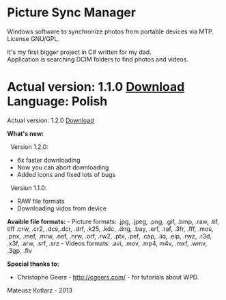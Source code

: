Picture Sync Manager
==================

Windows software to synchronize photos from portable devices via MTP.
License GNU/GPL.

It's my first bigger project in C# written for my dad.<br />
Application is searching DCIM folders to find photos and videos.

Actual version: 1.1.0
<a href="http://sourceforge.net/projects/picturesyncmana/files/PictureSyncManager_v_1_1_0.exe/download">Download</a><br />
Language: Polish
=======
Actual version: 1.2.0
<a href="http://sourceforge.net/projects/picturesyncmana/files/PictureSyncManager_v_1_2_0.exe/download">Download</a><br />

<b>What's new:</b>
<p>&nbsp;&nbsp;Version 1.2.0:</p>
<ul>
	<li>6x faster downloading</li>
	<li>Now you can abort downloading</li>
	<li>Added icons and fixed lots of bugs</li>
</ul>
<p>&nbsp;&nbsp;Version 1.1.0:</p>
<ul>
	<li>RAW file formats</li>
	<li>Downloading vidos from device</li>
</ul>
<b>Avaible file formats:</b>
 - Picture formats:
		.jpg, .jpeg, .png, .gif, .bmp, .raw, .tif, tiff
		.crw, .cr2, .dcs,.dcr, .drf, .k25, .kdc,
		.dng, .bay, .erf, .raf, .3fr, .fff, .mos, .pnx, .mef,
		.mrw, .nef, .nrw, .orf, .rw2, .ptx, .pef, .cap, .iiq,
		.eip, .rwz, .r3d, .x3f, .arw, .srf, .srz 
 - Videos formats:
		.avi, .mov, .mp4, m4v, .mxf, .wmv, .3gp, .flv
 
<b>Special thanks to:</b>
 - Christophe Geers - http://cgeers.com/ - for tutorials about WPD.


Mateusz Kotlarz - 2013
